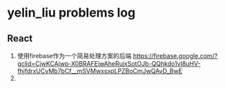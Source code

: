 # yelin_liu problems log

## React

1. 使用firebase作为一个简易处理方案的后端
   https://firebase.google.com/?gclid=CjwKCAjwp-X0BRAFEiwAheRuixSotOJb-QQhkdo1vI8uHV-fhjfdrxUCvMb7bCf__mSVMwxsxpLPZBoCmJwQAvD_BwE
2. 